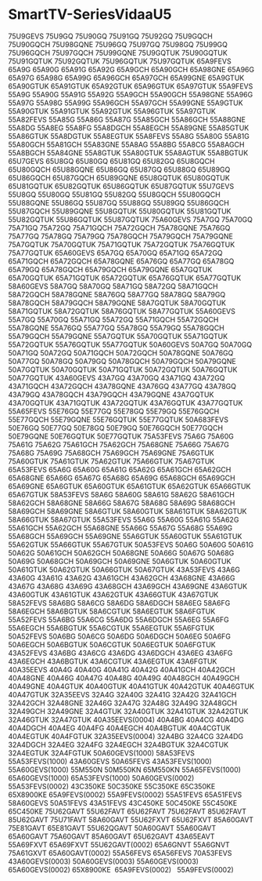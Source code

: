 # SmartTV-SeriesVidaaU5
75U9GEVS 75U9GQ 75U90GQ 75U91GQ 75U92GQ 75U9GQCH 75U90GQCH 75U98GQNE 75U96GQ 75U97GQ 75U98GQ 75U99GQ 75U96GQCH 75U97GQCH 75U99GQNE 75U9GQTUK 75U90GQTUK 75U91GQTUK 75U92GQTUK 75U96GQTUK 75U97GQTUK
65A9FEVS 65A9G 65A90G 65A91G 65A92G 65A9GCH 65A90GCH 65A98GNE 65A96G 65A97G 65A98G 65A99G 65A96GCH 65A97GCH 65A99GNE 65A9GTUK 65A90GTUK 65A91GTUK 65A92GTUK 65A96GTUK 65A97GTUK
55A9FEVS 55A9G 55A90G 55A91G 55A92G 55A9GCH 55A90GCH 55A98GNE 55A96G 55A97G 55A98G 55A99G 55A96GCH 55A97GCH 55A99GNE 55A9GTUK 55A90GTUK 55A91GTUK 55A92GTUK 55A96GTUK 55A97GTUK
55A82FEVS 55A85G 55A86G 55A87G  55A85GCH 55A86GCH 55A88GNE 55A8DG 55A8EG 55A8FG  55A8DGCH 55A8EGCH 55A89GNE 55A85GTUK 55A86GTUK   55A8DGTUK 55A8EGTUK
55A8FEVS 55A8G 55A80G 55A81G  55A80GCH 55A81GCH 55A83GNE 55A8AG 55A8BG 55A8CG  55A8AGCH 55A8BGCH 55A84GNE 55A8GTUK 55A80GTUK   55A8AGTUK 55A8BGTUK
65U7GEVS 65U8GQ 65U80GQ 65U81GQ 65U82GQ 65U8GQCH 65U80GQCH 65U88GQNE 65U86GQ 65U87GQ 65U88GQ 65U89GQ 65U86GQCH 65U87GQCH 65U89GQNE 65U8GQTUK 65U80GQTUK 65U81GQTUK 65U82GQTUK 65U86GQTUK 65U87GQTUK
55U7GEVS 55U8GQ 55U80GQ 55U81GQ 55U82GQ 55U8GQCH 55U80GQCH 55U88GQNE 55U86GQ 55U87GQ 55U88GQ 55U89GQ 55U86GQCH 55U87GQCH 55U89GQNE 55U8GQTUK 55U80GQTUK 55U81GQTUK 55U82GQTUK 55U86GQTUK 55U87GQTUK
75A60GEVS 75A7GQ 75A70GQ 75A71GQ 75A72GQ 75A71GQCH 75A72GQCH 75A78GQNE 75A76GQ 75A77GQ 75A78GQ 75A79GQ 75A78GQCH 75A79GQCH 75A79GQNE 75A7GQTUK 75A70GQTUK 75A71GQTUK 75A72GQTUK 75A76GQTUK 75A77GQTUK
65A60GEVS 65A7GQ 65A70GQ 65A71GQ 65A72GQ 65A71GQCH 65A72GQCH 65A78GQNE 65A76GQ 65A77GQ 65A78GQ 65A79GQ 65A78GQCH 65A79GQCH 65A79GQNE 65A7GQTUK 65A70GQTUK 65A71GQTUK 65A72GQTUK 65A76GQTUK 65A77GQTUK
58A60GEVS 58A7GQ 58A70GQ 58A71GQ 58A72GQ 58A71GQCH 58A72GQCH 58A78GQNE 58A76GQ 58A77GQ 58A78GQ 58A79GQ 58A78GQCH 58A79GQCH 58A79GQNE 58A7GQTUK 58A70GQTUK 58A71GQTUK 58A72GQTUK 58A76GQTUK 58A77GQTUK
55A60GEVS 55A7GQ 55A70GQ 55A71GQ 55A72GQ 55A71GQCH 55A72GQCH 55A78GQNE 55A76GQ 55A77GQ 55A78GQ 55A79GQ 55A78GQCH 55A79GQCH 55A79GQNE 55A7GQTUK 55A70GQTUK 55A71GQTUK 55A72GQTUK 55A76GQTUK 55A77GQTUK
50A60GEVS 50A7GQ 50A70GQ 50A71GQ 50A72GQ 50A71GQCH 50A72GQCH 50A78GQNE 50A76GQ 50A77GQ 50A78GQ 50A79GQ 50A78GQCH 50A79GQCH 50A79GQNE 50A7GQTUK 50A70GQTUK 50A71GQTUK 50A72GQTUK 50A76GQTUK 50A77GQTUK
43A60GEVS 43A7GQ 43A70GQ 43A71GQ 43A72GQ 43A71GQCH 43A72GQCH 43A78GQNE 43A76GQ 43A77GQ 43A78GQ 43A79GQ 43A78GQCH 43A79GQCH 43A79GQNE 43A7GQTUK 43A70GQTUK 43A71GQTUK 43A72GQTUK 43A76GQTUK 43A77GQTUK
55A65FEVS 55E76GQ 55E77GQ 55E78GQ 55E79GQ 55E76GQCH 55E77GQCH 55E79GQNE    55E76GQTUK 55E77GQTUK
50A683FEVS  50E76GQ 50E77GQ 50E78GQ 50E79GQ 50E76GQCH 50E77GQCH 50E79GQNE    50E76GQTUK 50E77GQTUK
75A53FEVS 75A6G 75A60G 75A61G 75A62G 75A61GCH 75A62GCH 75A68GNE 75A66G 75A67G 75A68G 75A69G 75A68GCH 75A69GCH 75A69GNE 75A6GTUK 75A60GTUK 75A61GTUK 75A62GTUK 75A66GTUK 75A67GTUK
65A53FEVS 65A6G 65A60G 65A61G 65A62G 65A61GCH 65A62GCH 65A68GNE 65A66G 65A67G 65A68G 65A69G 65A68GCH 65A69GCH 65A69GNE 65A6GTUK 65A60GTUK 65A61GTUK 65A62GTUK 65A66GTUK 65A67GTUK
58A53FEVS 58A6G 58A60G 58A61G 58A62G 58A61GCH 58A62GCH 58A68GNE 58A66G 58A67G 58A68G 58A69G 58A68GCH 58A69GCH 58A69GNE 58A6GTUK 58A60GTUK 58A61GTUK 58A62GTUK 58A66GTUK 58A67GTUK
55A53FEVS 55A6G 55A60G 55A61G 55A62G 55A61GCH 55A62GCH 55A68GNE 55A66G 55A67G 55A68G 55A69G 55A68GCH 55A69GCH 55A69GNE 55A6GTUK 55A60GTUK 55A61GTUK 55A62GTUK 55A66GTUK 55A67GTUK
50A53FEVS 50A6G 50A60G 50A61G 50A62G 50A61GCH 50A62GCH 50A68GNE 50A66G 50A67G 50A68G 50A69G 50A68GCH 50A69GCH 50A69GNE 50A6GTUK 50A60GTUK 50A61GTUK 50A62GTUK 50A66GTUK 50A67GTUK
43A53FEVS 43A6G 43A60G 43A61G 43A62G 43A61GCH 43A62GCH 43A68GNE 43A66G 43A67G 43A68G 43A69G 43A68GCH 43A69GCH 43A69GNE 43A6GTUK 43A60GTUK 43A61GTUK 43A62GTUK 43A66GTUK 43A67GTUK
58A52FEVS 58A6BG 58A6CG 58A6DG  58A6DGCH   58A6EG 58A6FG   58A6EGCH   58A6BGTUK 58A6CGTUK   58A6EGTUK 58A6FGTUK
55A52FEVS 55A6BG 55A6CG 55A6DG  55A6DGCH   55A6EG 55A6FG   55A6EGCH   55A6BGTUK 55A6CGTUK   55A6EGTUK 55A6FGTUK
50A52FEVS 50A6BG 50A6CG 50A6DG  50A6DGCH   50A6EG 50A6FG   50A6EGCH   50A6BGTUK 50A6CGTUK   50A6EGTUK 50A6FGTUK
43A52FEVS 43A6BG 43A6CG 43A6DG  43A6DGCH   43A6EG 43A6FG   43A6EGCH   43A6BGTUK 43A6CGTUK   43A6EGTUK 43A6FGTUK
40A35EEVS 40A4G 40A40G 40A41G 40A42G 40A41GCH 40A42GCH 40A48GNE 40A46G 40A47G 40A48G 40A49G 40A48GCH 40A49GCH 40A49GNE 40A4GTUK 40A40GTUK 40A41GTUK 40A42GTUK 40A46GTUK 40A47GTUK
32A35EEVS 32A4G 32A40G 32A41G 32A42G 32A41GCH 32A42GCH 32A48GNE 32A46G 32A47G 32A48G 32A49G 32A48GCH 32A49GCH 32A49GNE 32A4GTUK 32A40GTUK 32A41GTUK 32A42GTUK 32A46GTUK 32A47GTUK
40A35EEVS(0004) 40A4BG 40A4CG 40A4DG  40A4DGCH   40A4EG 40A4FG   40A4EGCH   40A4BGTUK 40A4CGTUK   40A4EGTUK 40A4FGTUK
32A35EEVS(0004) 32A4BG 32A4CG 32A4DG  32A4DGCH   32A4EG 32A4FG   32A4EGCH   32A4BGTUK 32A4CGTUK   32A4EGTUK 32A4FGTUK
50A60GEVS(1000)
58A53FEVS
55A53FEVS(1000)
43A60GEVS
50A65FEVS
43A53FEVS(1000)
55A60GEVS(1000)
55M550N
50M550KN
65M550KN
55A65FEVS(1000)
65A60GEVS(1000)
65A53FEVS(1000)
50A60GEVS(0002)
55A53FEVS(0002)
43C350KE
50C350KE
55C350KE
65C350KE
65X8900KE
65A9FEVS(0002)
55A9FEVS(0002)
55A51FEVS
65A51FEVS
58A60GEVS
50A51FEVS
43A51FEVS
43C450KE
50C450KE
55C450KE
65C450KE
75U62GAVT
55U62FAVT
65U62FAVT
75U62FAVT
85U62FAVT
85U62GAVT
75U71FAVT
58A60GAVT
55U62FXVT
65U62FXVT
85A60GAVT
75E81GAVT
65E81GAVT
55U62QGAVT
50A60GAVT
55A60GAVT
65A60GAVT
75A60GAVT
85A60GAVT
65U62GAVT
43A65EAVT
55A69FXVT
65A69FXVT
55U62GAVT(0002)
65A6GNVT
55A6GNVT
75A61GXVT
65A60GAVT(0002)
55A56FEVS
65A56FEVS
70A53FEVS
43A60GEVS(0003)
50A60GEVS(0003)
55A60GEVS(0003)
65A60GEVS(0002)
65X8900KE 
65A9FEVS(0002)  
55A9FEVS(0002) 
